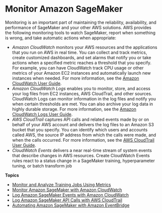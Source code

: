# Monitor Amazon SageMaker<a name="monitoring-overview"></a>

Monitoring is an important part of maintaining the reliability, availability, and performance of SageMaker and your other AWS solutions\. AWS provides the following monitoring tools to watch SageMaker, report when something is wrong, and take automatic actions when appropriate:
+ *Amazon CloudWatch* monitors your AWS resources and the applications that you run on AWS in real time\. You can collect and track metrics, create customized dashboards, and set alarms that notify you or take actions when a specified metric reaches a threshold that you specify\. For example, you can have CloudWatch track CPU usage or other metrics of your Amazon EC2 instances and automatically launch new instances when needed\. For more information, see the [Amazon CloudWatch User Guide](https://docs.aws.amazon.com/AmazonCloudWatch/latest/monitoring/)\.
+ *Amazon CloudWatch Logs* enables you to monitor, store, and access your log files from EC2 instances, AWS CloudTrail, and other sources\. CloudWatch Logs can monitor information in the log files and notify you when certain thresholds are met\. You can also archive your log data in highly durable storage\. For more information, see the [Amazon CloudWatch Logs User Guide](https://docs.aws.amazon.com/AmazonCloudWatch/latest/logs/)\.
+ *AWS CloudTrail* captures API calls and related events made by or on behalf of your AWS account and delivers the log files to an Amazon S3 bucket that you specify\. You can identify which users and accounts called AWS, the source IP address from which the calls were made, and when the calls occurred\. For more information, see the [AWS CloudTrail User Guide](https://docs.aws.amazon.com/awscloudtrail/latest/userguide/)\.
+ *CloudWatch Events* delivers a near real\-time stream of system events that describe changes in AWS resources\. Create CloudWatch Events rules react to a status change in a SageMaker training, hyperparameter tuning, or batch transform job

**Topics**
+ [Monitor and Analyze Training Jobs Using Metrics](training-metrics.md)
+ [Monitor Amazon SageMaker with Amazon CloudWatch](monitoring-cloudwatch.md)
+ [Log Amazon SageMaker Events with Amazon CloudWatch](logging-cloudwatch.md)
+ [Log Amazon SageMaker API Calls with AWS CloudTrail](logging-using-cloudtrail.md)
+ [Automating Amazon SageMaker with Amazon EventBridge](automating-sagemaker-with-eventbridge.md)